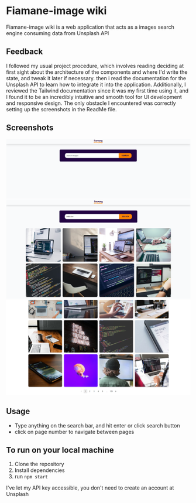 # Fiamane-image wiki

Fiamane-image wiki is a web application that acts as a images search engine consuming data from Unsplash API

## Feedback
I followed my usual project procedure, which involves reading deciding at first sight about the architecture of the components and where I'd write the state, and tweak it later if necessary. then i read the documentation for the Unsplash API to learn how to integrate it into the application. Additionally, I reviewed the Tailwind documentation since it was my first time using it, and I found it to be an incredibly intuitive and smooth tool for UI development and responsive design. The only obstacle I encountered was correctly setting up the screenshots in the ReadMe file.

## Screenshots
![](/public/img/fiamane.png)
![](/public/img/fiamane2.png)
![](/public/img/fiamane3.png)


## Usage

- Type anything on the search bar, and hit enter or click search button
- click on page number to navigate between pages


## To run on your local machine

1. Clone the repository
2. Install dependencies
3. run `npm start`

I've let my API key accessible, you don't need to create an account at Unsplash